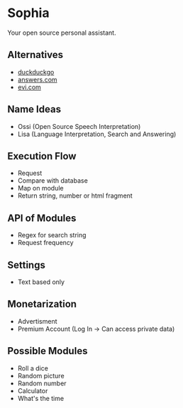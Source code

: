 # Sophia

Your open source personal assistant.


## Alternatives

- [duckduckgo](https://duckduckgo.com)
- [answers.com](https://answers.com)
- [evi.com](https://evi.com)


## Name Ideas

- Ossi (Open Source Speech Interpretation)
- Lisa (Language Interpretation, Search and Answering)


## Execution Flow

- Request
- Compare with database
- Map on module
- Return string, number or html fragment


## API of Modules

- Regex for search string
- Request frequency


## Settings

- Text based only


## Monetarization

- Advertisment
- Premium Account (Log In → Can access private data)


## Possible Modules

- Roll a dice
- Random picture
- Random number
- Calculator
- What's the time
